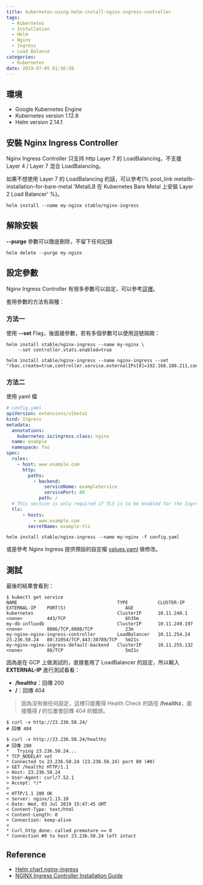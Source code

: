 ```yaml
---
title: kubernetes-using-helm-install-nginx-ingress-controller
tags:
  - Kubernetes
  - Installation
  - Helm
  - Nginx
  - Ingress
  - Load Balance
categories:
  - Kubernetes
date: 2019-07-05 01:56:59
---
```



## 環境

- Google Kubernetes Engine
- Kubernetes version 1.12.8
- Helm version 2.14.1

## 安裝 Nginx Ingress Controller

Nginx Ingress Controller 只支持 http Layer 7 的 LoadBalancing，不支援 Layer 4 / Layer 7 混合 LoadBalancing。

如果不想使用 Layer 7 的 LoadBalancing 的話，可以參考{% post_link metallb-installation-for-bare-metal 'MetalLB 在 Kubernetes Bare Metal 上安裝 Layer 2 Load Balancer' %}。

```shell
helm install --name my-nginx stable/nginx-ingress
```

## 解除安裝

**--purge** 參數可以徹底刪除，不留下任何記錄

```shell
helm delete --purge my-nginx
```

## 設定參數

Nginx Ingress Controller 有很多參數可以設定，可以參考[這裡](https://github.com/helm/charts/tree/master/stable/nginx-ingress#configuration)。

套用參數的方法有兩種：

### 方法一

使用 **--set** Flag，後面接參數，若有多個參數可以使用逗號隔開：

```shell
helm install stable/nginx-ingress --name my-nginx \
    --set controller.stats.enabled=true
    
helm install stable/nginx-ingress --name nginx-ingress --set "rbac.create=true,controller.service.externalIPs[0]=192.168.100.211,controller.service.externalIPs[1]=192.168.100.212,controller.service.externalIPs[2]=192.168.100.213" 
```

### 方法二

使用 yaml 檔

```yaml
# config.yaml
apiVersion: extensions/v1beta1
kind: Ingress
metadata:
  annotations:
    kubernetes.io/ingress.class: nginx
  name: example
  namespace: foo
spec:
  rules:
    - host: www.example.com
      http:
        paths:
          - backend:
              serviceName: exampleService
              servicePort: 80
            path: /
  # This section is only required if TLS is to be enabled for the Ingress
  tls:
      - hosts:
          - www.example.com
        secretName: example-tls
```

```shell
helm install stable/nginx-ingress --name my-nginx -f config.yaml
```

或是參考 Nginx Ingress 提供預設的設定檔 [values.yaml](https://github.com/helm/charts/blob/master/stable/nginx-ingress/values.yaml) 做修改。

## 測試

最後的結果會看到：

```shell
$ kubectl get service
NAME                                     TYPE           CLUSTER-IP      EXTERNAL-IP    PORT(S)                      AGE
kubernetes                               ClusterIP      10.11.240.1     <none>         443/TCP                      6h35m
my-db-influxdb                           ClusterIP      10.11.249.197   <none>         8086/TCP,8088/TCP            23m
my-nginx-nginx-ingress-controller        LoadBalancer   10.11.254.24    23.236.50.24   80:31054/TCP,443:30789/TCP   5m21s
my-nginx-nginx-ingress-default-backend   ClusterIP      10.11.255.132   <none>         80/TCP                       5m21s
```

因為是在 GCP 上做測試的，直接套用了 LoadBalancer 的設定，所以輸入 **EXTERNAL-IP** 進行測試看看：

- **/healthz**：回傳 200
- **/**：回傳 404

> 因為沒有做任何設定，這裡只能獲得 Health Check 的路徑 **/healthz**，直接獲得 **/** 的位置會回傳 404 的錯誤。

```shell
$ curl -v http://23.236.50.24/
# 回傳 404

$ curl -v http://23.236.50.24/healthz
# 回傳 200
*   Trying 23.236.50.24...
* TCP_NODELAY set
* Connected to 23.236.50.24 (23.236.50.24) port 80 (#0)
> GET /healthz HTTP/1.1
> Host: 23.236.50.24
> User-Agent: curl/7.52.1
> Accept: */*
>
< HTTP/1.1 200 OK
< Server: nginx/1.15.10
< Date: Wed, 03 Jul 2019 15:47:45 GMT
< Content-Type: text/html
< Content-Length: 0
< Connection: keep-alive
<
* Curl_http_done: called premature == 0
* Connection #0 to host 23.236.50.24 left intact
```

## Reference

- [Helm chart nginx-ingress](https://github.com/helm/charts/tree/master/stable/nginx-ingress)
- [NGINX Ingress Controller Installation Guide](https://kubernetes.github.io/ingress-nginx/deploy/)